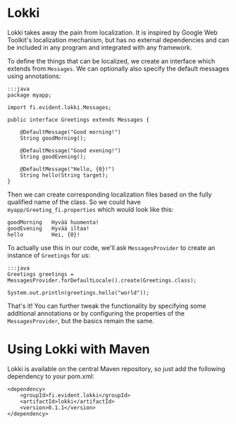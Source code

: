 # Lokki

Lokki takes away the pain from localization. It is inspired by Google
Web Toolkit's localization mechanism, but has no external dependencies
and can be included in any program and integrated with any framework.

To define the things that can be localized, we create an interface which
extends from `Messages`. We can optionally also specify the default messages
using annotations:

    :::java
    package myapp;

    import fi.evident.lokki.Messages;

    public interface Greetings extends Messages {

        @DefaultMessage("Good morning!")
        String goodMorning();

        @DefaultMessage("Good evening!")
        String goodEvening();

        @DefaultMessage("Hello, {0}!")
        String hello(String target);
    }

Then we can create corresponding localization files based on the fully
qualified name of the class. So we could have `myapp/Greeting_fi.properties`
which would look like this:

    goodMorning   Hyvää huomenta!
    goodEvening   Hyvää iltaa!
    hello         Hei, {0}!

To actually use this in our code, we'll ask `MessagesProvider` to create
an instance of `Greetings` for us:

    :::java
    Greetings greetings = MessagesProvider.forDefaultLocale().create(Greetings.class);

    System.out.println(greetings.hello("world"));

That's it! You can further tweak the functionality by specifying some
additional annotations or by configuring the properties of the
`MessagesProvider`, but the basics remain the same.

# Using Lokki with Maven

Lokki is available on the central Maven repository, so just add the following
dependency to your pom.xml:

    <dependency>
        <groupId>fi.evident.lokki</groupId>
        <artifactId>lokki</artifactId>
        <version>0.1.1</version>
    </dependency>
